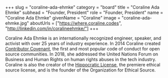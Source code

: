 +++
slug = "coraline-ada-ehmke"
category = "board"
title = "Coraline Ada Ehmke"
subhead = "Founder, President"
role = "Founder, President"
name = "Coraline Ada Ehmke"
givenName = "Coraline"
image = "coraline-ada-ehmke.jpg"
aboutUrls = ["https://where.coraline.codes", "http://linkedin.com/in/coralineehmke/"]
+++

Coraline Ada Ehmke is an internationally recognized engineer, speaker, and activist with over 25 years of industry experience. In 2014 Coraline created [Contributor Covenant](https://contributor-covenant.org), the first and most popular code of conduct for open source communities. In 2018, she addressed the United Nations Forum on Business and Human Rights on human rights abuses in the tech industry. Coraline is also the creator of the [Hippocratic License](https://firstdonoharm.dev), the premiere ethical source license, and is the founder of the Organization for Ethical Source.
